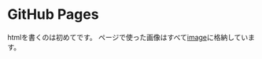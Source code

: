 # GitHub Pages
htmlを書くのは初めてです。
ページで使った画像はすべて[image](https://github.com/Nanogy98/Nanogy98.github.io/tree/main/image)に格納しています。
